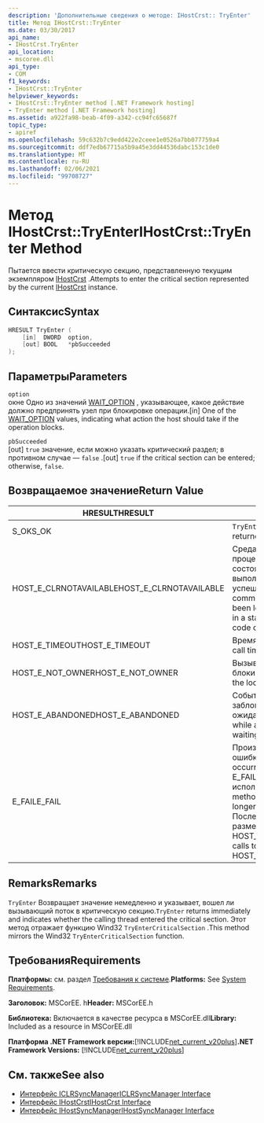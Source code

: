 ```yaml
---
description: 'Дополнительные сведения о методе: IHostCrst:: TryEnter'
title: Метод IHostCrst::TryEnter
ms.date: 03/30/2017
api_name:
- IHostCrst.TryEnter
api_location:
- mscoree.dll
api_type:
- COM
f1_keywords:
- IHostCrst::TryEnter
helpviewer_keywords:
- IHostCrst::TryEnter method [.NET Framework hosting]
- TryEnter method [.NET Framework hosting]
ms.assetid: a922fa98-beab-4f09-a342-cc94fc65687f
topic_type:
- apiref
ms.openlocfilehash: 59c632b7c9edd422e2ceee1e0526a7bb077759a4
ms.sourcegitcommit: ddf7edb67715a5b9a45e3dd44536dabc153c1de0
ms.translationtype: MT
ms.contentlocale: ru-RU
ms.lasthandoff: 02/06/2021
ms.locfileid: "99708727"
---
```

# <a name="ihostcrsttryenter-method"></a><span data-ttu-id="a19fc-103">Метод IHostCrst::TryEnter</span><span class="sxs-lookup"><span data-stu-id="a19fc-103">IHostCrst::TryEnter Method</span></span>

<span data-ttu-id="a19fc-104">Пытается ввести критическую секцию, представленную текущим экземпляром [IHostCrst](ihostcrst-interface.md) .</span><span class="sxs-lookup"><span data-stu-id="a19fc-104">Attempts to enter the critical section represented by the current [IHostCrst](ihostcrst-interface.md) instance.</span></span>  
  
## <a name="syntax"></a><span data-ttu-id="a19fc-105">Синтаксис</span><span class="sxs-lookup"><span data-stu-id="a19fc-105">Syntax</span></span>  
  
```cpp  
HRESULT TryEnter (  
    [in]  DWORD  option,  
    [out] BOOL   *pbSucceeded  
);  
```  
  
## <a name="parameters"></a><span data-ttu-id="a19fc-106">Параметры</span><span class="sxs-lookup"><span data-stu-id="a19fc-106">Parameters</span></span>  

 `option`  
 <span data-ttu-id="a19fc-107">окне Одно из значений [WAIT_OPTION](wait-option-enumeration.md) , указывающее, какое действие должно предпринять узел при блокировке операции.</span><span class="sxs-lookup"><span data-stu-id="a19fc-107">[in] One of the [WAIT_OPTION](wait-option-enumeration.md) values, indicating what action the host should take if the operation blocks.</span></span>  
  
 `pbSucceeded`  
 <span data-ttu-id="a19fc-108">[out] `true` значение, если можно указать критический раздел; в противном случае — `false` .</span><span class="sxs-lookup"><span data-stu-id="a19fc-108">[out] `true` if the critical section can be entered; otherwise, `false`.</span></span>  
  
## <a name="return-value"></a><span data-ttu-id="a19fc-109">Возвращаемое значение</span><span class="sxs-lookup"><span data-stu-id="a19fc-109">Return Value</span></span>  
  
|<span data-ttu-id="a19fc-110">HRESULT</span><span class="sxs-lookup"><span data-stu-id="a19fc-110">HRESULT</span></span>|<span data-ttu-id="a19fc-111">Описание:</span><span class="sxs-lookup"><span data-stu-id="a19fc-111">Description</span></span>|  
|-------------|-----------------|  
|<span data-ttu-id="a19fc-112">S_OK</span><span class="sxs-lookup"><span data-stu-id="a19fc-112">S_OK</span></span>|<span data-ttu-id="a19fc-113">`TryEnter` успешно возвращено.</span><span class="sxs-lookup"><span data-stu-id="a19fc-113">`TryEnter` returned successfully.</span></span>|  
|<span data-ttu-id="a19fc-114">HOST_E_CLRNOTAVAILABLE</span><span class="sxs-lookup"><span data-stu-id="a19fc-114">HOST_E_CLRNOTAVAILABLE</span></span>|<span data-ttu-id="a19fc-115">Среда CLR не была загружена в процесс, или среда CLR находится в состоянии, в котором она не может выполнить управляемый код или успешно обработать вызов.</span><span class="sxs-lookup"><span data-stu-id="a19fc-115">The common language runtime (CLR) has not been loaded into a process, or the CLR is in a state in which it cannot run managed code or process the call successfully.</span></span>|  
|<span data-ttu-id="a19fc-116">HOST_E_TIMEOUT</span><span class="sxs-lookup"><span data-stu-id="a19fc-116">HOST_E_TIMEOUT</span></span>|<span data-ttu-id="a19fc-117">Время ожидания вызова истекло.</span><span class="sxs-lookup"><span data-stu-id="a19fc-117">The call timed out.</span></span>|  
|<span data-ttu-id="a19fc-118">HOST_E_NOT_OWNER</span><span class="sxs-lookup"><span data-stu-id="a19fc-118">HOST_E_NOT_OWNER</span></span>|<span data-ttu-id="a19fc-119">Вызывающий объект не владеет блокировкой.</span><span class="sxs-lookup"><span data-stu-id="a19fc-119">The caller does not own the lock.</span></span>|  
|<span data-ttu-id="a19fc-120">HOST_E_ABANDONED</span><span class="sxs-lookup"><span data-stu-id="a19fc-120">HOST_E_ABANDONED</span></span>|<span data-ttu-id="a19fc-121">Событие было отменено, пока заблокированный поток или волокно ожидают его.</span><span class="sxs-lookup"><span data-stu-id="a19fc-121">An event was canceled while a blocked thread or fiber was waiting on it.</span></span>|  
|<span data-ttu-id="a19fc-122">E_FAIL</span><span class="sxs-lookup"><span data-stu-id="a19fc-122">E_FAIL</span></span>|<span data-ttu-id="a19fc-123">Произошла неизвестная фатальная ошибка.</span><span class="sxs-lookup"><span data-stu-id="a19fc-123">An unknown catastrophic failure occurred.</span></span> <span data-ttu-id="a19fc-124">Когда метод возвращает E_FAIL, среда CLR больше не может использоваться в процессе.</span><span class="sxs-lookup"><span data-stu-id="a19fc-124">When a method returns E_FAIL, the CLR is no longer usable within the process.</span></span> <span data-ttu-id="a19fc-125">Последующие вызовы методов размещения возвращают HOST_E_CLRNOTAVAILABLE.</span><span class="sxs-lookup"><span data-stu-id="a19fc-125">Subsequent calls to hosting methods return HOST_E_CLRNOTAVAILABLE.</span></span>|  
  
## <a name="remarks"></a><span data-ttu-id="a19fc-126">Remarks</span><span class="sxs-lookup"><span data-stu-id="a19fc-126">Remarks</span></span>  

 <span data-ttu-id="a19fc-127">`TryEnter` Возвращает значение немедленно и указывает, вошел ли вызывающий поток в критическую секцию.</span><span class="sxs-lookup"><span data-stu-id="a19fc-127">`TryEnter` returns immediately and indicates whether the calling thread entered the critical section.</span></span> <span data-ttu-id="a19fc-128">Этот метод отражает функцию Wind32 `TryEnterCriticalSection` .</span><span class="sxs-lookup"><span data-stu-id="a19fc-128">This method mirrors the Wind32 `TryEnterCriticalSection` function.</span></span>  
  
## <a name="requirements"></a><span data-ttu-id="a19fc-129">Требования</span><span class="sxs-lookup"><span data-stu-id="a19fc-129">Requirements</span></span>  

 <span data-ttu-id="a19fc-130">**Платформы:** см. раздел [Требования к системе](../../get-started/system-requirements.md).</span><span class="sxs-lookup"><span data-stu-id="a19fc-130">**Platforms:** See [System Requirements](../../get-started/system-requirements.md).</span></span>  
  
 <span data-ttu-id="a19fc-131">**Заголовок:** MSCorEE. h</span><span class="sxs-lookup"><span data-stu-id="a19fc-131">**Header:** MSCorEE.h</span></span>  
  
 <span data-ttu-id="a19fc-132">**Библиотека:** Включается в качестве ресурса в MSCorEE.dll</span><span class="sxs-lookup"><span data-stu-id="a19fc-132">**Library:** Included as a resource in MSCorEE.dll</span></span>  
  
 <span data-ttu-id="a19fc-133">**Платформа .NET Framework версии:**[!INCLUDE[net_current_v20plus](../../../../includes/net-current-v20plus-md.md)]</span><span class="sxs-lookup"><span data-stu-id="a19fc-133">**.NET Framework Versions:** [!INCLUDE[net_current_v20plus](../../../../includes/net-current-v20plus-md.md)]</span></span>  
  
## <a name="see-also"></a><span data-ttu-id="a19fc-134">См. также</span><span class="sxs-lookup"><span data-stu-id="a19fc-134">See also</span></span>

- [<span data-ttu-id="a19fc-135">Интерфейс ICLRSyncManager</span><span class="sxs-lookup"><span data-stu-id="a19fc-135">ICLRSyncManager Interface</span></span>](iclrsyncmanager-interface.md)
- [<span data-ttu-id="a19fc-136">Интерфейс IHostCrst</span><span class="sxs-lookup"><span data-stu-id="a19fc-136">IHostCrst Interface</span></span>](ihostcrst-interface.md)
- [<span data-ttu-id="a19fc-137">Интерфейс IHostSyncManager</span><span class="sxs-lookup"><span data-stu-id="a19fc-137">IHostSyncManager Interface</span></span>](ihostsyncmanager-interface.md)
